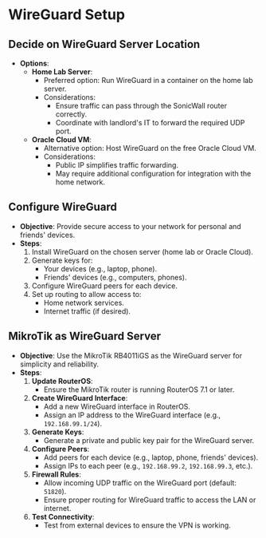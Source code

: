 # WireGuard Setup

## Decide on WireGuard Server Location
- **Options**:
  - **Home Lab Server**:
    - Preferred option: Run WireGuard in a container on the home lab server.
    - Considerations:
      - Ensure traffic can pass through the SonicWall router correctly.
      - Coordinate with landlord's IT to forward the required UDP port.
  - **Oracle Cloud VM**:
    - Alternative option: Host WireGuard on the free Oracle Cloud VM.
    - Considerations:
      - Public IP simplifies traffic forwarding.
      - May require additional configuration for integration with the home network.

## Configure WireGuard
- **Objective**: Provide secure access to your network for personal and friends' devices.
- **Steps**:
  1. Install WireGuard on the chosen server (home lab or Oracle Cloud).
  2. Generate keys for:
     - Your devices (e.g., laptop, phone).
     - Friends' devices (e.g., computers, phones).
  3. Configure WireGuard peers for each device.
  4. Set up routing to allow access to:
     - Home network services.
     - Internet traffic (if desired).

## MikroTik as WireGuard Server
- **Objective**: Use the MikroTik RB4011iGS as the WireGuard server for simplicity and reliability.
- **Steps**:
  1. **Update RouterOS**:
     - Ensure the MikroTik router is running RouterOS 7.1 or later.
  2. **Create WireGuard Interface**:
     - Add a new WireGuard interface in RouterOS.
     - Assign an IP address to the WireGuard interface (e.g., `192.168.99.1/24`).
  3. **Generate Keys**:
     - Generate a private and public key pair for the WireGuard server.
  4. **Configure Peers**:
     - Add peers for each device (e.g., laptop, phone, friends' devices).
     - Assign IPs to each peer (e.g., `192.168.99.2`, `192.168.99.3`, etc.).
  5. **Firewall Rules**:
     - Allow incoming UDP traffic on the WireGuard port (default: `51820`).
     - Ensure proper routing for WireGuard traffic to access the LAN or internet.
  6. **Test Connectivity**:
     - Test from external devices to ensure the VPN is working.